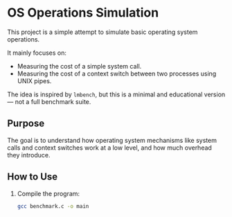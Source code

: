 # OS Operations Simulation

This project is a simple attempt to simulate basic operating system operations.

It mainly focuses on:
- Measuring the cost of a simple system call.
- Measuring the cost of a context switch between two processes using UNIX pipes.

The idea is inspired by `lmbench`, but this is a minimal and educational version — not a full benchmark suite.

## Purpose

The goal is to understand how operating system mechanisms like system calls and context switches work at a low level, and how much overhead they introduce.

## How to Use

1. Compile the program:
   ```bash
   gcc benchmark.c -o main

